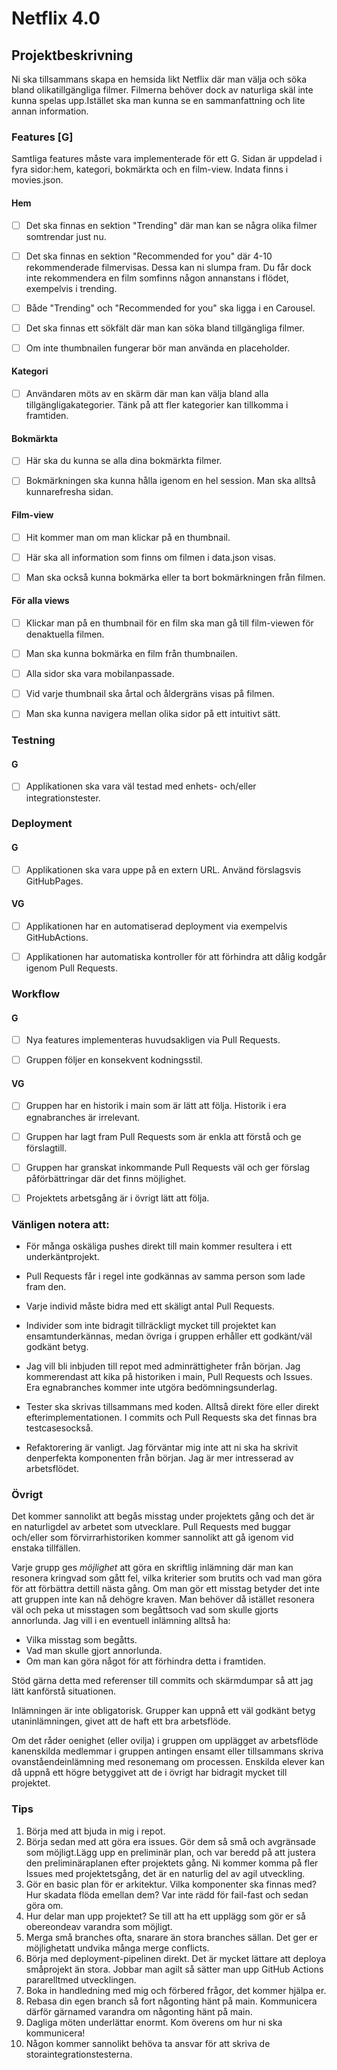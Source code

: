 # Netflix 4.0

## Projektbeskrivning

Ni ska tillsammans skapa en hemsida likt Netflix där man välja och söka bland olikatillgängliga filmer. Filmerna behöver dock av naturliga skäl inte kunna spelas upp.Istället ska man kunna se en sammanfattning och lite annan information.

### Features [G]

Samtliga features måste vara implementerade för ett G. Sidan är uppdelad i fyra sidor:hem, kategori, bokmärkta och en film-view. Indata finns i movies.json.

#### Hem

- [ ] Det ska finnas en sektion "Trending" där man kan se några olika filmer somtrendar just nu.

- [ ] Det ska finnas en sektion "Recommended for you" där 4-10 rekommenderade filmervisas. Dessa kan ni slumpa fram. Du får dock inte rekommendera en film somfinns någon annanstans i flödet, exempelvis i trending.

- [ ] Både "Trending" och "Recommended for you" ska ligga i en Carousel.

- [ ] Det ska finnas ett sökfält där man kan söka bland tillgängliga filmer.

- [ ] Om inte thumbnailen fungerar bör man använda en placeholder.

#### Kategori

- [ ] Användaren möts av en skärm där man kan välja bland alla tillgängligakategorier. Tänk på att fler kategorier kan tillkomma i framtiden.

#### Bokmärkta

- [ ] Här ska du kunna se alla dina bokmärkta filmer.

- [ ] Bokmärkningen ska kunna hålla igenom en hel session. Man ska alltså kunnarefresha sidan.

#### Film-view

- [ ] Hit kommer man om man klickar på en thumbnail.

- [ ] Här ska all information som finns om filmen i data.json visas.

- [ ] Man ska också kunna bokmärka eller ta bort bokmärkningen från filmen.

#### För alla views

- [ ] Klickar man på en thumbnail för en film ska man gå till film-viewen för denaktuella filmen.

- [ ] Man ska kunna bokmärka en film från thumbnailen.

- [ ] Alla sidor ska vara mobilanpassade.

- [ ] Vid varje thumbnail ska årtal och åldergräns visas på filmen.

- [ ] Man ska kunna navigera mellan olika sidor på ett intuitivt sätt.

### Testning

#### G

- [ ] Applikationen ska vara väl testad med enhets- och/eller integrationstester.

### Deployment

#### G

- [ ] Applikationen ska vara uppe på en extern URL. Använd förslagsvis GitHubPages.

#### VG

- [ ] Applikationen har en automatiserad deployment via exempelvis GitHubActions.

- [ ] Applikationen har automatiska kontroller för att förhindra att dålig kodgår igenom Pull Requests.

### Workflow

#### G

- [ ] Nya features implementeras huvudsakligen via Pull Requests.

- [ ] Gruppen följer en konsekvent kodningsstil.

#### VG

- [ ] Gruppen har en historik i main som är lätt att följa. Historik i era egnabranches är irrelevant.

- [ ] Gruppen har lagt fram Pull Requests som är enkla att förstå och ge förslagtill.

- [ ] Gruppen har granskat inkommande Pull Requests väl och ger förslag påförbättringar där det finns möjlighet.

- [ ] Projektets arbetsgång är i övrigt lätt att följa.

### Vänligen notera att:

- För många oskäliga pushes direkt till main kommer resultera i ett underkäntprojekt.

- Pull Requests får i regel inte godkännas av samma person som lade fram den.

- Varje individ måste bidra med ett skäligt antal Pull Requests.

- Individer som inte bidragit tillräckligt mycket till projektet kan ensamtunderkännas, medan övriga i gruppen erhåller ett godkänt/väl godkänt betyg.

- Jag vill bli inbjuden till repot med adminrättigheter från början. Jag kommerendast att kika på historiken i main, Pull Requests och Issues. Era egnabranches kommer inte utgöra bedömningsunderlag.

- Tester ska skrivas tillsammans med koden. Alltså direkt före eller direkt efterimplementationen. I commits och Pull Requests ska det finnas bra testcasesockså.

- Refaktorering är vanligt. Jag förväntar mig inte att ni ska ha skrivit denperfekta komponenten från början. Jag är mer intresserad av arbetsflödet.

### Övrigt

Det kommer sannolikt att begås misstag under projektets gång och det är en naturligdel av arbetet som utvecklare. Pull Requests med buggar och/eller som förvirrarhistoriken kommer sannolikt att gå igenom vid enstaka tillfällen.

Varje grupp ges _möjlighet_ att göra en skriftlig inlämning där man kan resonera kringvad som gått fel, vilka kriterier som brutits och vad man göra för att förbättra dettill nästa gång. Om man gör ett misstag betyder det inte att gruppen inte kan nå dehögre kraven. Man behöver då istället resonera väl och peka ut misstagen som begåttsoch vad som skulle gjorts annorlunda. Jag vill i en eventuell inlämning alltså ha:

- Vilka misstag som begåtts.
- Vad man skulle gjort annorlunda.
- Om man kan göra något för att förhindra detta i framtiden.

Stöd gärna detta med referenser till commits och skärmdumpar så att jag lätt kanförstå situationen.

Inlämningen är inte obligatorisk. Grupper kan uppnå ett väl godkänt betyg utaninlämningen, givet att de haft ett bra arbetsflöde.

Om det råder oenighet (eller ovilja) i gruppen om upplägget av arbetsflöde kanenskilda medlemmar i gruppen antingen ensamt eller tillsammans skriva ovanståendeinlämning med resonemang om processen. Enskilda elever kan då uppnå ett högre betyggivet att de i övrigt har bidragit mycket till projektet.

### Tips

1. Börja med att bjuda in mig i repot.
2. Börja sedan med att göra era issues. Gör dem så små och avgränsade som möjligt.Lägg upp en preliminär plan, och var beredd på att justera den preliminäraplanen efter projektets gång. Ni kommer komma på fler Issues med projektetsgång, det är en naturlig del av agil utveckling.
3. Gör en basic plan för er arkitektur. Vilka komponenter ska finnas med? Hur skadata flöda emellan dem? Var inte rädd för fail-fast och sedan göra om.
4. Hur delar man upp projektet? Se till att ha ett upplägg som gör er så obereondeav varandra som möjligt.
5. Merga små branches ofta, snarare än stora branches sällan. Det ger er möjlighetatt undvika många merge conflicts.
6. Börja med deployment-pipelinen direkt. Det är mycket lättare att deploya småprojekt än stora. Jobbar man agilt så sätter man upp GitHub Actions pararelltmed utvecklingen.
7. Boka in handledning med mig och förbered frågor, det kommer hjälpa er.
8. Rebasa din egen branch så fort någonting hänt på main. Kommunicera därför gärnamed varandra om någonting hänt på main.
9. Dagliga möten underlättar enormt. Kom överens om hur ni ska kommunicera!
10. Någon kommer sannolikt behöva ta ansvar för att skriva de storaintegrationstesterna.
